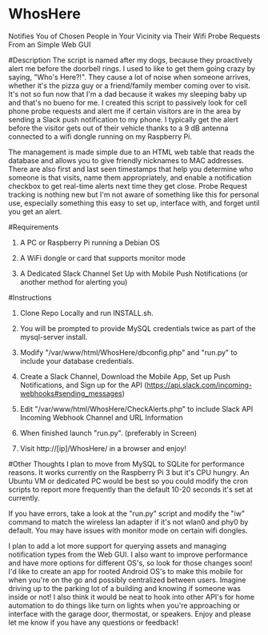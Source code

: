 # WhosHere
Notifies You of Chosen People in Your Vicinity via Their Wifi Probe Requests From an Simple Web GUI

#Description
The script is named after my dogs, because they proactively alert me before the doorbell rings.  I used to like to get them going crazy by saying, "Who's Here?!". They cause a lot of noise when someone arrives, whether it's the pizza guy or a friend/family member coming over to visit.  It's not so fun now that I'm a dad because it wakes my sleeping baby up and that's no bueno for me.  I created this script to passively look for cell phone probe requests and alert me if certain visitors are in the area by sending a Slack push notification to my phone.  I typically get the alert before the visitor gets out of their vehicle thanks to a 9 dB antenna connected to a wifi dongle running on my Raspberry Pi.

The management is made simple due to an HTML web table that reads the database and allows you to give friendly nicknames to MAC addresses.  There are also first and last seen timestamps that help you determine who someone is that visits, name them appropriately, and enable a notification checkbox to get real-time alerts next time they get close.  Probe Request tracking is nothing new but I'm not aware of something like this for personal use, especially something this easy to set up, interface with, and forget until you get an alert.

#Requirements
1) A PC or Raspberry Pi running a Debian OS

2) A WiFi dongle or card that supports monitor mode

3) A Dedicated Slack Channel Set Up with Mobile Push Notifications (or another method for alerting you)

#Instructions
1) Clone Repo Locally and run INSTALL.sh.

2) You will be prompted to provide MySQL credentials twice as part of the mysql-server install.

3) Modify "/var/www/html/WhosHere/dbconfig.php" and "run.py" to include your database credentials.

4) Create a Slack Channel, Download the Mobile App, Set up Push Notifications, and Sign up for the API (https://api.slack.com/incoming-webhooks#sending_messages)

5) Edit "/var/www/html/WhosHere/CheckAlerts.php" to include Slack API Incoming Webhook Channel and URL Information

6) When finished launch "run.py". (preferably in Screen)

7) Visit http://[ip]/WhosHere/ in a browser and enjoy!

#Other Thoughts
I plan to move from MySQL to SQLite for performance reasons.  It works currently on the Raspberry Pi 3 but it's CPU hungry.  An Ubuntu VM or dedicated PC would be best so you could modify the cron scripts to report more frequently than the default 10-20 seconds it's set at currently.

If you have errors, take a look at the "run.py" script and modify the "iw" command to match the wireless lan adapter if it's not wlan0 and phy0 by default.  You may have issues with monitor mode on certain wifi dongles.  

I plan to add a lot more support for querying assets and managing notification types from the Web GUI.  I also want to improve performance and have more options for different OS's, so look for those changes soon!  I'd like to create an app for rooted Android OS's to make this mobile for when you're on the go and possibly centralized between users.  Imagine driving up to the parking lot of a building and knowing if someone was inside or not!  I also think it would be neat to hook into other API's for home automation to do things like turn on lights when you're approaching or interface with the garage door, thermostat, or speakers.  Enjoy and please let me know if you have any questions or feedback!  
